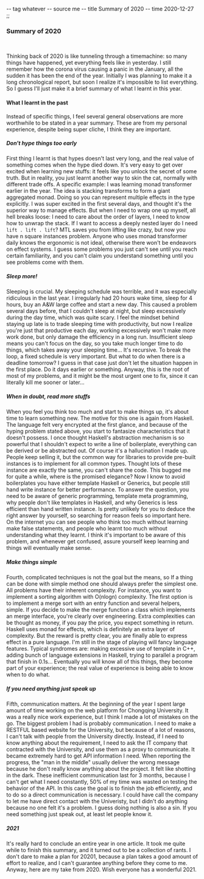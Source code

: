 -- tag whatever
-- source me
-- title Summary of 2020
-- time 2020-12-27
;;
### Summary of 2020

<br/>

Thinking back of 2020 is like tunneling through a timemachine: so many things have happened, yet everything feels like in yesterday. I still remember how the corona virus causing a panic in the January, all the sudden it has been the end of the year. Initially I was planning to make it a long chronological report, but soon I realize it's impossible to list everything. So I guess I'll just make it a brief summary of what I learnt in this year.

#### What I learnt in the past
Instead of specific things, I feel several general observations are more worthwhile to be stated in a year summary. These are from my personal experience, despite being super cliche, I think they are important.

##### Don't hype things too early
First thing I learnt is that hypes doesn't last very long, and the real value of something comes when the hype died down. It's very easy to get over excited when learning new stuffs: it feels like you unlock the secret of some truth. But in reality, you just learnt another way to skin the cat, normally with different trade offs. A specific example: I was learning monad transformer earlier in the year. The idea is stacking transforms to form a giant aggregated monad. Doing so you can represent multiple effects in the type explicitly. I was super excited in the first several days, and thought it's the superior way to manage effects. But when I need to wrap one up myself, all hell breaks loose: I need to care about the order of layers, I need to know how to unwrap the stack. If I want to access a deeply nested layer do I need `lift . lift . lift`? MTL saves you from lifting like crazy, but now you have n square instances problem. Anyone who uses monad transformer daily knows the ergonomic is not ideal, otherwise there won't be endeavors on effect systems. I guess some problems you just can't see until you reach certain familiarity, and you can't claim you understand something until you see problems come with them.

##### Sleep more!
Sleeping is crucial. My sleeping schedule was terrible, and it was especially ridiculous in the last year. I irregularly had 20 hours wake time, sleep for 4 hours, buy an A&W large coffee and start a new day. This caused a problem several days before, that I couldn't sleep at night, but sleep excessively during the day time, which was quite scary. I feel the mindset behind staying up late is to trade sleeping time with productivity, but now I realize you're just that productive each day, working excessively won't make more work done, but only damage the efficiency in a long run. Insufficient sleep means you can't focus on the day, so you take much longer time to do things, which takes away your sleeping time... It's recursive. To break the loop, a fixed schedule is very important. But what to do when there is a deadline tomorrow? I guess in that case just don't let the situation happen in the first place. Do it days earlier or something. Anyway, this is the root of most of my problems, and it might be the most urgent one to fix, since it can literally kill me sooner or later...

##### When in doubt, read more stuffs
When you feel you think too much and start to make things up, it's about time to learn something new. The motive for this one is again from Haskell. The language felt very encrypted at the first glance, and because of the hyping problem stated above, you start to fantasize characteristics that it doesn't possess. I once thought Haskell's abstraction mechanism is so powerful that I shouldn't expect to write a line of boilerplate, everything can be derived or be abstracted out. Of course it's a hallucination I made up. People keep selling it, but the common way for libraries to provide pre-built instances is to implement for all common types. Thought lots of these instance are exactly the same, you can't share the code. This bugged me for quite a while, where is the promised elegance? Now I know to avoid boilerplates you have either template Haskell or Generics, but people still hand write instance for better performance. To answer the question, you need to be aware of generic programming, template meta programming, why people don't like templates in Haskell, and why Generics is less efficient than hand written instance. Is pretty unlikely for you to deduce the right answer by yourself, so searching for reason feels so important here. On the internet you can see people who think too much without learning make false statements, and people who learnt too much without understanding what they learnt. I think it's important to be aware of this problem, and whenever get confused, assure yourself keep learning and things will eventually make sense.

##### Make things simple
Fourth, complicated techniques is not the goal but the means, so If a thing can be done with simple method one should always prefer the simplest one. All problems have their inherent complexity. For instance, you want to implement a sorting algorithm with O(nlogn) complexity. The first option is to implement a merge sort with an entry function and several helpers, simple. If you decide to make the merge function a class which implements an merge interface, you're clearly over engineering. Extra complexities can be thought as money, if you pay the price, you expect something in return. Haskell uses monad for effects, which is definitely an extra layer of complexity. But the reward is pretty clear, you are finally able to express effect in a pure language. I'm still in the stage of playing will fancy language features. Typical syndromes are: making excessive use of template in C++, adding bunch of language extensions in Haskell, trying to parallel a program that finish in 0.1s... Eventually you will know all of this things, they become part of your experience; the real value of experience is being able to know when to do what.

##### If you need anything just speak up
Fifth, communication matters. At the beginning of the year I spent large amount of time working on the web platform for Chongqing University. It was a really nice work experience, but I think I made a lot of mistakes on the go. The biggest problem I had is probably communication. I need to make a RESTFUL based website for the University, but because of a lot of reasons, I can't talk with people from the University directly. Instead, if I need to know anything about the requirement, I need to ask the IT company that contracted with the University, and use them as a proxy to communicate. It became extremely hard to get API information I need. When reporting the progress, the "man in the middle" usually deliver the wrong message because he don't really know anything about the project. It felt like shotting in the dark. These inefficient communication last for 3 months, because I can't get what I need constantly, 50% of my time was wasted on testing the behavior of the API. In this case the goal is to finish the job efficiently, and to do so a direct communication is necessary. I could have call the company to let me have direct contact with the Univeristy, but I didn't do anything because no one felt it's a problem. I guess doing nothing is also a sin. If you need something just speak out, at least let people know it.

##### 2021
It's really hard to conclude an entire year in one article. It took me quite while to finish this summary, and it turned out to be a collection of rants. I don't dare to make a plan for 20201, because a plan takes a good amount of effort to realize, and I can't guarantee anything before they come to me. Anyway, here are my take from 2020. Wish everyone has a wonderful 2021.
